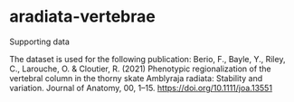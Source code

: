 # aradiata-vertebrae
Supporting data

The dataset is used for the following publication:
Berio, F., Bayle, Y., Riley, C., Larouche, O. & Cloutier, R. (2021) Phenotypic regionalization of the vertebral column in the thorny skate Amblyraja radiata: Stability and variation. Journal of Anatomy, 00, 1–15.
https://doi.org/10.1111/joa.13551
